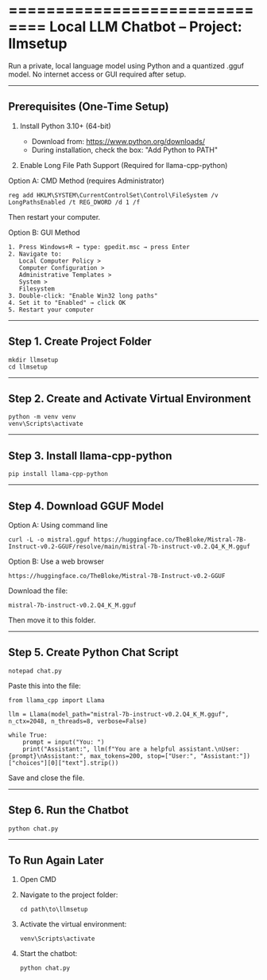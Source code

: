 ==============================
Local LLM Chatbot – Project: llmsetup
==============================

Run a private, local language model using Python and a quantized .gguf model.
No internet access or GUI required after setup.

------------------------------
Prerequisites (One-Time Setup)
------------------------------

1. Install Python 3.10+ (64-bit)
   - Download from: https://www.python.org/downloads/
   - During installation, check the box: "Add Python to PATH"

2. Enable Long File Path Support (Required for llama-cpp-python)

Option A: CMD Method (requires Administrator)

    reg add HKLM\SYSTEM\CurrentControlSet\Control\FileSystem /v LongPathsEnabled /t REG_DWORD /d 1 /f

Then restart your computer.

Option B: GUI Method

    1. Press Windows+R → type: gpedit.msc → press Enter  
    2. Navigate to:  
       Local Computer Policy >  
       Computer Configuration >  
       Administrative Templates >  
       System >  
       Filesystem  
    3. Double-click: "Enable Win32 long paths"  
    4. Set it to "Enabled" → click OK  
    5. Restart your computer

------------------------------
Step 1. Create Project Folder
------------------------------

    mkdir llmsetup
    cd llmsetup

------------------------------
Step 2. Create and Activate Virtual Environment
------------------------------

    python -m venv venv
    venv\Scripts\activate

------------------------------
Step 3. Install llama-cpp-python
------------------------------

    pip install llama-cpp-python

------------------------------
Step 4. Download GGUF Model
------------------------------

Option A: Using command line

    curl -L -o mistral.gguf https://huggingface.co/TheBloke/Mistral-7B-Instruct-v0.2-GGUF/resolve/main/mistral-7b-instruct-v0.2.Q4_K_M.gguf

Option B: Use a web browser

    https://huggingface.co/TheBloke/Mistral-7B-Instruct-v0.2-GGUF

Download the file:

    mistral-7b-instruct-v0.2.Q4_K_M.gguf

Then move it to this folder.

------------------------------
Step 5. Create Python Chat Script
------------------------------

    notepad chat.py

Paste this into the file:

    from llama_cpp import Llama

    llm = Llama(model_path="mistral-7b-instruct-v0.2.Q4_K_M.gguf", n_ctx=2048, n_threads=8, verbose=False)

    while True:
        prompt = input("You: ")
        print("Assistant:", llm(f"You are a helpful assistant.\nUser: {prompt}\nAssistant:", max_tokens=200, stop=["User:", "Assistant:"])["choices"][0]["text"].strip())

Save and close the file.

------------------------------
Step 6. Run the Chatbot
------------------------------

    python chat.py


------------------------------
To Run Again Later
------------------------------

1. Open CMD
2. Navigate to the project folder:

       cd path\to\llmsetup

3. Activate the virtual environment:

       venv\Scripts\activate

4. Start the chatbot:

       python chat.py